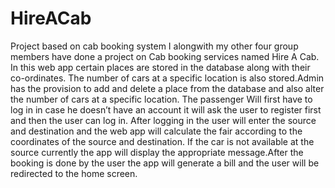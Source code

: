 # HireACab
Project based on cab booking system
I alongwith my other four group members have done a project on Cab booking services named Hire A Cab. 
In this web app certain places are stored in the database along with their co-ordinates.
The number of cars at a specific location is also stored.Admin has the provision to add and delete a place from the database and also alter the number of cars at a specific location.
The passenger Will first have to log in in case he doesn’t have an account it will ask the user to register first and then the user can log in.
After logging in the user will enter the source and destination and the web app will calculate the fair according to the coordinates of the source and destination.
If the car is not available at the source currently the app will display the appropriate message.After the booking is done by the user the app will generate a bill and the user will be redirected to the home screen.
